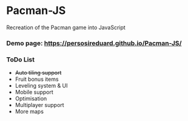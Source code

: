 # Pacman-JS
Recreation of the Pacman game into JavaScript

### Demo page: https://persosireduard.github.io/Pacman-JS/

### ToDo List

- ~~Auto tiling support~~
- Fruit bonus items
- Leveling system & UI
- Mobile support
- Optimisation
- Multiplayer support
- More maps
